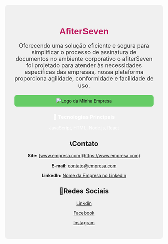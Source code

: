 <!-- Início do README.md do GitHub -->

<div style="text-align: center; padding: 30px; background-color: #f0f0f0; border-radius: 10px;">
<h1 style="color: #be185d; font-family: 'Arial', sans-serif;">AfiterSeven </h1>
<p style="font-size: 18px; color: #333;"> Oferecendo uma solução eficiente e segura para simplificar o processo de assinatura de documentos no ambiente corporativo o afiterSeven foi projetado para atender às necessidades específicas das empresas, nossa plataforma proporciona agilidade, conformidade e facilidade de uso.</p>

<div style="display: flex; justify-content: space-around; margin-top: 20px;">
   <div style="flex: 1; padding: 10px; background-color: #66cc66; border-radius: 8px; text-align: center;">
      <img src="" alt="Logo da Minha Empresa">
   </div>
</div>

<h3 style="color: #ffff;">🚀 Tecnologias Principais </h3>
<p style="color: #fff;">JavaScript, HTML, Node.js, React</p>
 
## 📞Contato
**Site:** [www.empresa.com](https://www.empresa.com)

**E-mail:** contato@empresa.com

**LinkedIn:** [Nome da Empresa no LinkedIn](https://www.linkedin.com/company/nome-da-empresa)

 ## 📱Redes Sociais
  [Linkdin](https://Linkedin.com/afterseven)
  
  [Facebook](https://www.facebook.com/afterseven)
  
  [Instagram](https://www.instagram.com/afterseven)
  





